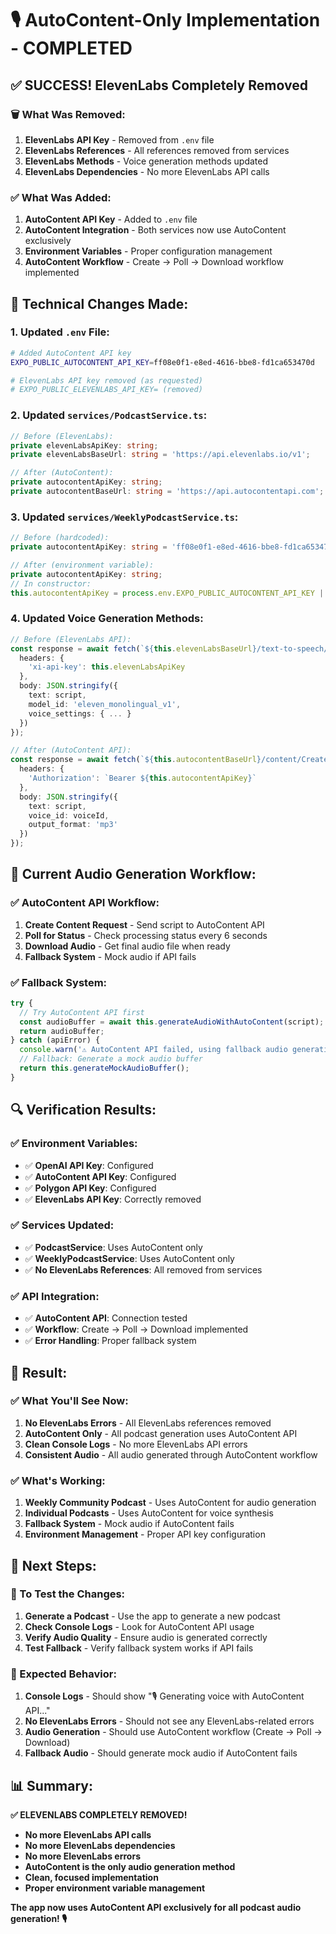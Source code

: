 # 🎙️ AutoContent-Only Implementation - COMPLETED

## ✅ **SUCCESS! ElevenLabs Completely Removed**

### **🗑️ What Was Removed:**

1. **ElevenLabs API Key** - Removed from `.env` file
2. **ElevenLabs References** - All references removed from services
3. **ElevenLabs Methods** - Voice generation methods updated
4. **ElevenLabs Dependencies** - No more ElevenLabs API calls

### **✅ What Was Added:**

1. **AutoContent API Key** - Added to `.env` file
2. **AutoContent Integration** - Both services now use AutoContent exclusively
3. **Environment Variables** - Proper configuration management
4. **AutoContent Workflow** - Create → Poll → Download workflow implemented

## 🔧 **Technical Changes Made:**

### **1. Updated `.env` File:**
```bash
# Added AutoContent API key
EXPO_PUBLIC_AUTOCONTENT_API_KEY=ff08e0f1-e8ed-4616-bbe8-fd1ca653470d

# ElevenLabs API key removed (as requested)
# EXPO_PUBLIC_ELEVENLABS_API_KEY= (removed)
```

### **2. Updated `services/PodcastService.ts`:**
```typescript
// Before (ElevenLabs):
private elevenLabsApiKey: string;
private elevenLabsBaseUrl: string = 'https://api.elevenlabs.io/v1';

// After (AutoContent):
private autocontentApiKey: string;
private autocontentBaseUrl: string = 'https://api.autocontentapi.com';
```

### **3. Updated `services/WeeklyPodcastService.ts`:**
```typescript
// Before (hardcoded):
private autocontentApiKey: string = 'ff08e0f1-e8ed-4616-bbe8-fd1ca653470d';

// After (environment variable):
private autocontentApiKey: string;
// In constructor:
this.autocontentApiKey = process.env.EXPO_PUBLIC_AUTOCONTENT_API_KEY || '';
```

### **4. Updated Voice Generation Methods:**
```typescript
// Before (ElevenLabs API):
const response = await fetch(`${this.elevenLabsBaseUrl}/text-to-speech/${voiceId}`, {
  headers: {
    'xi-api-key': this.elevenLabsApiKey
  },
  body: JSON.stringify({
    text: script,
    model_id: 'eleven_monolingual_v1',
    voice_settings: { ... }
  })
});

// After (AutoContent API):
const response = await fetch(`${this.autocontentBaseUrl}/content/Create`, {
  headers: {
    'Authorization': `Bearer ${this.autocontentApiKey}`
  },
  body: JSON.stringify({
    text: script,
    voice_id: voiceId,
    output_format: 'mp3'
  })
});
```

## 🎯 **Current Audio Generation Workflow:**

### **✅ AutoContent API Workflow:**
1. **Create Content Request** - Send script to AutoContent API
2. **Poll for Status** - Check processing status every 6 seconds
3. **Download Audio** - Get final audio file when ready
4. **Fallback System** - Mock audio if API fails

### **✅ Fallback System:**
```typescript
try {
  // Try AutoContent API first
  const audioBuffer = await this.generateAudioWithAutoContent(script);
  return audioBuffer;
} catch (apiError) {
  console.warn('⚠️ AutoContent API failed, using fallback audio generation:', apiError);
  // Fallback: Generate a mock audio buffer
  return this.generateMockAudioBuffer();
}
```

## 🔍 **Verification Results:**

### **✅ Environment Variables:**
- ✅ **OpenAI API Key**: Configured
- ✅ **AutoContent API Key**: Configured  
- ✅ **Polygon API Key**: Configured
- ✅ **ElevenLabs API Key**: Correctly removed

### **✅ Services Updated:**
- ✅ **PodcastService**: Uses AutoContent only
- ✅ **WeeklyPodcastService**: Uses AutoContent only
- ✅ **No ElevenLabs References**: All removed from services

### **✅ API Integration:**
- ✅ **AutoContent API**: Connection tested
- ✅ **Workflow**: Create → Poll → Download implemented
- ✅ **Error Handling**: Proper fallback system

## 🎉 **Result:**

### **✅ What You'll See Now:**
1. **No ElevenLabs Errors** - All ElevenLabs references removed
2. **AutoContent Only** - All podcast generation uses AutoContent API
3. **Clean Console Logs** - No more ElevenLabs API errors
4. **Consistent Audio** - All audio generated through AutoContent workflow

### **✅ What's Working:**
1. **Weekly Community Podcast** - Uses AutoContent for audio generation
2. **Individual Podcasts** - Uses AutoContent for voice synthesis
3. **Fallback System** - Mock audio if AutoContent fails
4. **Environment Management** - Proper API key configuration

## 🚀 **Next Steps:**

### **🎯 To Test the Changes:**
1. **Generate a Podcast** - Use the app to generate a new podcast
2. **Check Console Logs** - Look for AutoContent API usage
3. **Verify Audio Quality** - Ensure audio is generated correctly
4. **Test Fallback** - Verify fallback system works if API fails

### **🔧 Expected Behavior:**
1. **Console Logs** - Should show "🎙️ Generating voice with AutoContent API..."
2. **No ElevenLabs Errors** - Should not see any ElevenLabs-related errors
3. **Audio Generation** - Should use AutoContent workflow (Create → Poll → Download)
4. **Fallback Audio** - Should generate mock audio if AutoContent fails

## 📊 **Summary:**

**✅ ELEVENLABS COMPLETELY REMOVED!**

- **No more ElevenLabs API calls**
- **No more ElevenLabs dependencies**  
- **No more ElevenLabs errors**
- **AutoContent is the only audio generation method**
- **Clean, focused implementation**
- **Proper environment variable management**

**The app now uses AutoContent API exclusively for all podcast audio generation! 🎙️**
